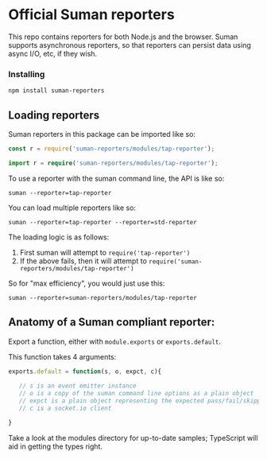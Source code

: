 

# Official Suman reporters

This repo contains reporters for both Node.js and the browser. Suman supports asynchronous reporters, so that reporters
can persist data using async I/O, etc, if they wish.

### Installing

`npm install suman-reporters`

## Loading reporters
Suman reporters in this package can be imported like so:

```js
const r = require('suman-reporters/modules/tap-reporter');
```

```typescript
import r = require('suman-reporters/modules/tap-reporter');
```

To use a reporter with the suman command line, the API is like so:

`suman --reporter=tap-reporter`

You can load multiple reporters like so:

`suman --reporter=tap-reporter --reporter=std-reporter`


The loading logic is as follows:

1. First suman will attempt to `require('tap-reporter')`
2. If the above fails, then it will attempt to `require('suman-reporters/modules/tap-reporter')`

So for "max efficiency", you would just use this:

`suman --reporter=suman-reporters/modules/tap-reporter`


## Anatomy of a Suman compliant reporter:

Export a function, either with `module.exports` or `exports.default`.

This function takes 4 arguments:

```js
exports.default = function(s, o, expct, c){
  
   // s is an event emitter instance
   // o is a copy of the suman command line options as a plain object
   // expct is a plain object representing the expected pass/fail/skipped/stubbed counts
   // c is a socket.io client

}

```

Take a look at the modules directory for up-to-date samples; TypeScript will aid in getting the types right.


